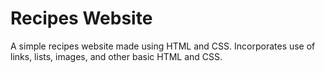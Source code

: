 # Recipes Website
<p>A simple recipes website made using HTML and CSS. Incorporates use of links, lists, images, and other basic HTML and CSS.</p>
